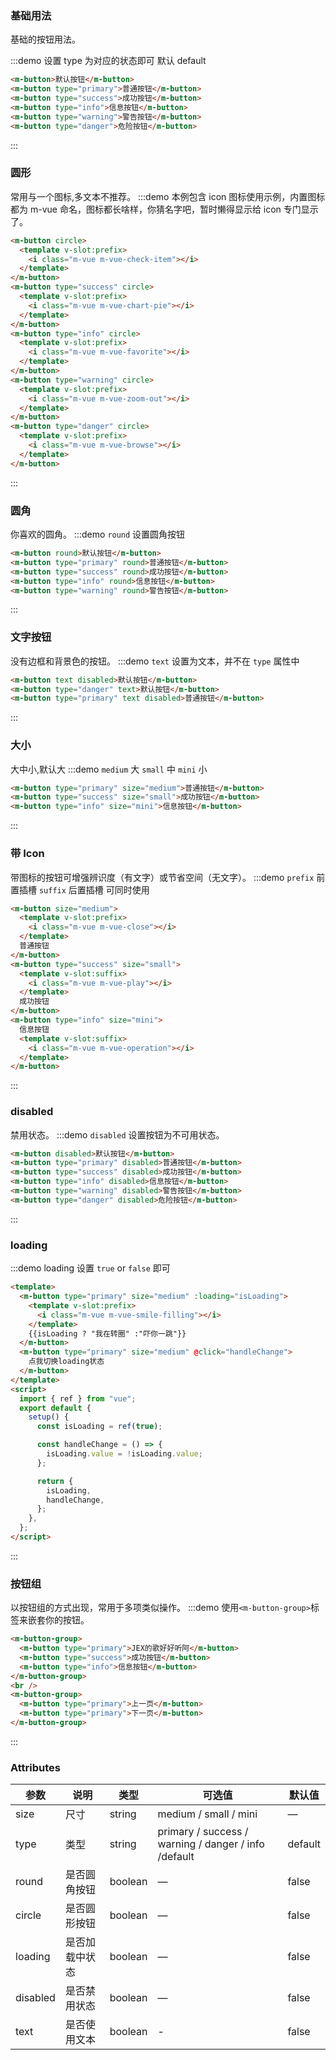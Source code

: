 ### 基础用法

基础的按钮用法。

:::demo 设置 type 为对应的状态即可 默认 default

```html
<m-button>默认按钮</m-button>
<m-button type="primary">普通按钮</m-button>
<m-button type="success">成功按钮</m-button>
<m-button type="info">信息按钮</m-button>
<m-button type="warning">警告按钮</m-button>
<m-button type="danger">危险按钮</m-button>
```

:::

### 圆形

常用与一个图标,多文本不推荐。
:::demo 本例包含 icon 图标使用示例，内置图标都为 m-vue 命名，图标都长啥样，你猜名字吧，暂时懒得显示给 icon 专门显示了。

```html
<m-button circle>
  <template v-slot:prefix>
    <i class="m-vue m-vue-check-item"></i>
  </template>
</m-button>
<m-button type="success" circle>
  <template v-slot:prefix>
    <i class="m-vue m-vue-chart-pie"></i>
  </template>
</m-button>
<m-button type="info" circle>
  <template v-slot:prefix>
    <i class="m-vue m-vue-favorite"></i>
  </template>
</m-button>
<m-button type="warning" circle>
  <template v-slot:prefix>
    <i class="m-vue m-vue-zoom-out"></i>
  </template>
</m-button>
<m-button type="danger" circle>
  <template v-slot:prefix>
    <i class="m-vue m-vue-browse"></i>
  </template>
</m-button>
```

:::

### 圆角

你喜欢的圆角。
:::demo `round` 设置圆角按钮

```html
<m-button round>默认按钮</m-button>
<m-button type="primary" round>普通按钮</m-button>
<m-button type="success" round>成功按钮</m-button>
<m-button type="info" round>信息按钮</m-button>
<m-button type="warning" round>警告按钮</m-button>
```

:::

### 文字按钮

没有边框和背景色的按钮。
:::demo `text` 设置为文本，并不在 `type` 属性中

```html
<m-button text disabled>默认按钮</m-button>
<m-button type="danger" text>默认按钮</m-button>
<m-button type="primary" text disabled>普通按钮</m-button>
```

:::

### 大小

大中小,默认大
:::demo `medium` 大 `small` 中 `mini` 小

```html
<m-button type="primary" size="medium">普通按钮</m-button>
<m-button type="success" size="small">成功按钮</m-button>
<m-button type="info" size="mini">信息按钮</m-button>
```

:::

### 带 Icon

带图标的按钮可增强辨识度（有文字）或节省空间（无文字）。
:::demo `prefix` 前置插槽 `suffix` 后置插槽 可同时使用

```html
<m-button size="medium">
  <template v-slot:prefix>
    <i class="m-vue m-vue-close"></i>
  </template>
  普通按钮
</m-button>
<m-button type="success" size="small">
  <template v-slot:suffix>
    <i class="m-vue m-vue-play"></i>
  </template>
  成功按钮
</m-button>
<m-button type="info" size="mini">
  信息按钮
  <template v-slot:suffix>
    <i class="m-vue m-vue-operation"></i>
  </template>
</m-button>
```

:::

### disabled

禁用状态。
:::demo `disabled` 设置按钮为不可用状态。

```html
<m-button disabled>默认按钮</m-button>
<m-button type="primary" disabled>普通按钮</m-button>
<m-button type="success" disabled>成功按钮</m-button>
<m-button type="info" disabled>信息按钮</m-button>
<m-button type="warning" disabled>警告按钮</m-button>
<m-button type="danger" disabled>危险按钮</m-button>
```

:::

### loading

:::demo loading 设置 `true` or `false` 即可

```html
<template>
  <m-button type="primary" size="medium" :loading="isLoading">
    <template v-slot:prefix>
      <i class="m-vue m-vue-smile-filling"></i>
    </template>
    {{isLoading ? "我在转圈" :"吓你一跳"}}
  </m-button>
  <m-button type="primary" size="medium" @click="handleChange">
    点我切换loading状态
  </m-button>
</template>
<script>
  import { ref } from "vue";
  export default {
    setup() {
      const isLoading = ref(true);

      const handleChange = () => {
        isLoading.value = !isLoading.value;
      };

      return {
        isLoading,
        handleChange,
      };
    },
  };
</script>
```

:::

### 按钮组

以按钮组的方式出现，常用于多项类似操作。
:::demo 使用`<m-button-group>`标签来嵌套你的按钮。

```html
<m-button-group>
  <m-button type="primary">JEX的歌好好听阿</m-button>
  <m-button type="success">成功按钮</m-button>
  <m-button type="info">信息按钮</m-button>
</m-button-group>
<br />
<m-button-group>
  <m-button type="primary">上一页</m-button>
  <m-button type="primary">下一页</m-button>
</m-button-group>
```

:::

### Attributes

| 参数     | 说明           | 类型    | 可选值                                               | 默认值  |
| -------- | -------------- | ------- | ---------------------------------------------------- | ------- |
| size     | 尺寸           | string  | medium / small / mini                                | —       |
| type     | 类型           | string  | primary / success / warning / danger / info /default | default |
| round    | 是否圆角按钮   | boolean | —                                                    | false   |
| circle   | 是否圆形按钮   | boolean | —                                                    | false   |
| loading  | 是否加载中状态 | boolean | —                                                    | false   |
| disabled | 是否禁用状态   | boolean | —                                                    | false   |
| text     | 是否使用文本   | boolean | -                                                    | false   |
